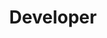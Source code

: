 ---
firstname: "Aseem"
lastname: "Sane"
title: "Developer"
group: "member"
img: "asane.jpg"
github: "aseem191"
---